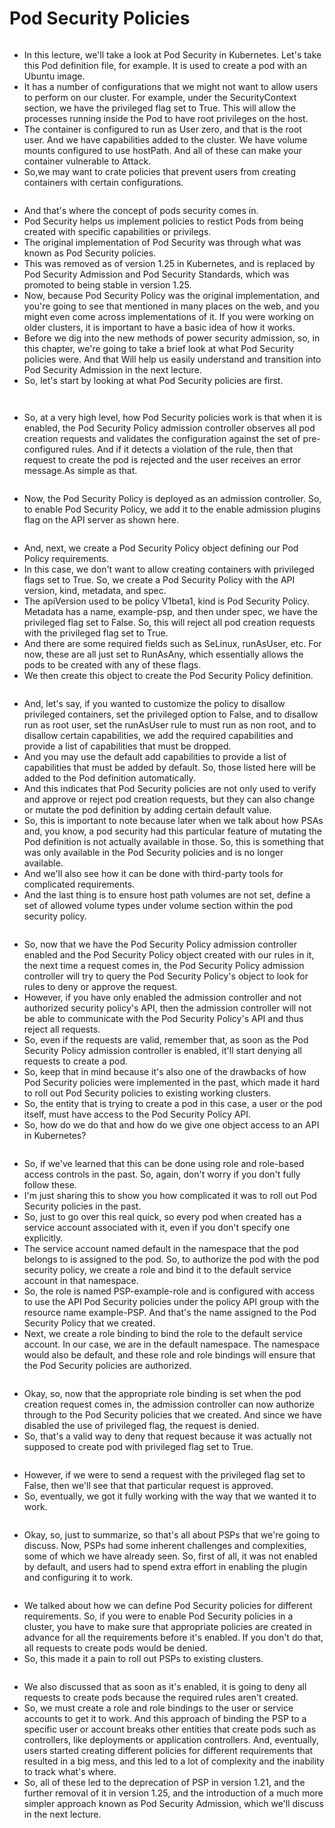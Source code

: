 # Pod Security Policies

<figure><img src="../.gitbook/assets/KodeKloud-Kubernetes-CKS-040-minimize-microservice-vulnerabilities_page-0034.jpg" alt=""><figcaption></figcaption></figure>

* In this lecture, we'll take a look at Pod Security in Kubernetes. Let's take this Pod definition file, for example. It is used to create a pod with an Ubuntu image.
* It has a number of configurations that we might not want to allow users to perform on our cluster. For example, under the SecurityContext section, we have the privileged flag set to True. This will allow the processes running inside the Pod to have root privileges on the host.
* The container is configured to run as User zero, and that is the root user. And we have capabilities added to the cluster. We have volume mounts configured to use hostPath. And all of these can make your container vulnerable to Attack.&#x20;
* So,we may want to crate policies that prevent users from creating containers with certain configurations.

<figure><img src="../.gitbook/assets/image (226).png" alt=""><figcaption></figcaption></figure>

* And that's where the concept of pods security comes in.&#x20;
* Pod Security helps us implement policies to restict Pods from being created with specific capabilities or privilegs.
* The original implementation of Pod Security was through what was known as Pod Security policies.
* This was removed as of version 1.25 in Kubernetes, and is replaced by Pod Security Admission and Pod Security Standards, which was promoted to being stable in version 1.25.&#x20;
* Now, because Pod Security Policy was the original implementation, and you're going to see that mentioned in many places on the web, and you might even come across implementations of it. If you were working on older clusters, it is important to have a basic idea of how it works.&#x20;
* Before we dig into the new methods of power security admission, so, in this chapter, we're going to take a brief look at what Pod Security policies were. And that Will help us easily understand and transition into Pod Security Admission in the next lecture.
* So, let's start by looking at what Pod Security policies are first.

<figure><img src="../.gitbook/assets/KodeKloud-Kubernetes-CKS-040-minimize-microservice-vulnerabilities_page-0036.jpg" alt=""><figcaption></figcaption></figure>

<figure><img src="../.gitbook/assets/image (227).png" alt=""><figcaption></figcaption></figure>

* So, at a very high level, how Pod Security policies work is that when it is enabled, the Pod Security Policy admission controller observes all pod creation requests and validates the configuration against the set of pre-configured rules. And if it detects a violation of the rule, then that request to create the pod is rejected and the user receives an error message.As simple as that.

<figure><img src="../.gitbook/assets/KodeKloud-Kubernetes-CKS-040-minimize-microservice-vulnerabilities_page-0037.jpg" alt=""><figcaption></figcaption></figure>

* Now, the Pod Security Policy is deployed as an admission controller. So, to enable Pod Security Policy, we add it to the enable admission plugins flag on the API server as shown here.

<figure><img src="../.gitbook/assets/KodeKloud-Kubernetes-CKS-040-minimize-microservice-vulnerabilities_page-0038.jpg" alt=""><figcaption></figcaption></figure>

* And, next, we create a Pod Security Policy object defining our Pod Policy requirements.
* In this case, we don't want to allow creating containers with privileged flags set to True. So, we create a Pod Security Policy with the API version, kind, metadata, and spec.
* The apiVersion used to be policy V1beta1, kind is Pod Security Policy. Metadata has a name, example-psp, and then under spec, we have the privileged flag set to False. So, this will reject all pod creation requests with the privileged flag set to True.
* And there are some required fields such as SeLinux, runAsUser, etc. For now, these are all just set to RunAsAny, which essentially allows the pods to be created with any of these flags.
* We then create this object to create the Pod Security Policy definition.

<figure><img src="../.gitbook/assets/image (228).png" alt=""><figcaption></figcaption></figure>

* And, let's say, if you wanted to customize the policy to disallow privileged containers, set the privileged option to False, and to disallow run as root user, set the runAsUser rule to must run as non root, and to disallow certain capabilities, we add the required capabilities and provide a list of capabilities that must be dropped.
* And you may use the default add capabilities to provide a list of capabilities that must be added by default. So, those listed here will be added to the Pod definition automatically.
* And this indicates that Pod Security policies are not only used to verify and approve or reject pod creation requests, but they can also change or mutate the pod definition by adding certain default value.
* So, this is important to note because later when we talk about how PSAs and, you know, a pod security had this particular feature of mutating the Pod definition is not actually available in those. So, this is something that was only available in the Pod Security policies and is no longer available.
* And we'll also see how it can be done with third-party tools for complicated requirements.
* And the last thing is to ensure host path volumes are not set, define a set of allowed volume types under volume section within the pod security policy.

<figure><img src="../.gitbook/assets/KodeKloud-Kubernetes-CKS-040-minimize-microservice-vulnerabilities_page-0039.jpg" alt=""><figcaption></figcaption></figure>

* So, now that we have the Pod Security Policy admission controller enabled and the Pod Security Policy object created with our rules in it, the next time a request comes in, the Pod Security Policy admission controller will try to query the Pod Security Policy's object to look for rules to deny or approve the request.
* However, if you have only enabled the admission controller and not authorized security policy's API, then the admission controller will not be able to communicate with the Pod Security Policy's API and thus reject all requests.
* So, even if the requests are valid, remember that, as soon as the Pod Security Policy admission controller is enabled, it'll start denying all requests to create a pod.
* So, keep that in mind because it's also one of the drawbacks of how Pod Security policies were implemented in the past, which made it hard to roll out Pod Security policies to existing working clusters.
* So, the entity that is trying to create a pod in this case, a user or the pod itself, must have access to the Pod Security Policy API.
* So, how do we do that and how do we give one object access to an API in Kubernetes?

<figure><img src="../.gitbook/assets/KodeKloud-Kubernetes-CKS-040-minimize-microservice-vulnerabilities_page-0040.jpg" alt=""><figcaption></figcaption></figure>

* So, if we've learned that this can be done using role and role-based access controls in the past. So, again, don't worry if you don't fully follow these.
* I'm just sharing this to show you how complicated it was to roll out Pod Security policies in the past.
* So, just to go over this real quick, so every pod when created has a service account associated with it, even if you don't specify one explicitly.
* The service account named default in the namespace that the pod belongs to is assigned to the pod. So, to authorize the pod with the pod security policy, we create a role and bind it to the default service account in that namespace.&#x20;
* So, the role is named PSP-example-role and is configured with access to use the API Pod Security policies under the policy API group with the resource name example-PSP. And that's the name assigned to the Pod Security Policy that we created.&#x20;
* Next, we create a role binding to bind the role to the default service account. In our case, we are in the default namespace. The namespace would also be default, and these role and role bindings will ensure that the Pod Security policies are authorized.

<figure><img src="../.gitbook/assets/KodeKloud-Kubernetes-CKS-040-minimize-microservice-vulnerabilities_page-0041.jpg" alt=""><figcaption></figcaption></figure>

* Okay, so, now that the appropriate role binding is set when the pod creation request comes in, the admission controller can now authorize through to the Pod Security policies that we created. And since we have disabled the use of privileged flag, the request is denied.
* So, that's a valid way to deny that request because it was actually not supposed to create pod with privileged flag set to True.

<figure><img src="../.gitbook/assets/KodeKloud-Kubernetes-CKS-040-minimize-microservice-vulnerabilities_page-0042.jpg" alt=""><figcaption></figcaption></figure>

* However, if we were to send a request with the privileged flag set to False, then we'll see that that particular request is approved.
* So, eventually, we got it fully working with the way that we wanted it to work.

<figure><img src="../.gitbook/assets/image (229).png" alt=""><figcaption></figcaption></figure>

* Okay, so, just to summarize, so that's all about PSPs that we're going to discuss. Now, PSPs had some inherent challenges and complexities, some of which we have already seen. So, first of all, it was not enabled by default, and users had to spend extra effort in enabling the plugin and configuring it to work.

<figure><img src="../.gitbook/assets/KodeKloud-Kubernetes-CKS-040-minimize-microservice-vulnerabilities_page-0043.jpg" alt=""><figcaption></figcaption></figure>

* We talked about how we can define Pod Security policies for different requirements. So, if you were to enable Pod Security policies in a cluster, you have to make sure that appropriate policies are created in advance for all the requirements before it's enabled. If you don't do that, all requests to create pods would be denied.
* So, this made it a pain to roll out PSPs to existing clusters.

<figure><img src="../.gitbook/assets/image (230).png" alt=""><figcaption></figcaption></figure>

* We also discussed that as soon as it's enabled, it is going to deny all requests to create pods because the required rules aren't created.&#x20;
* So, we must create a role and role bindings to the user or service accounts to get it to work. And this approach of binding the PSP to a specific user or account breaks other entities that create pods such as controllers, like deployments or application controllers. And, eventually, users started creating different policies for different requirements that resulted in a big mess, and this led to a lot of complexity and the inability to track what's where.&#x20;
* So, all of these led to the deprecation of PSP in version 1.21, and the further removal of it in version 1.25, and the introduction of a much more simpler approach known as Pod Security Admission, which we'll discuss in the next lecture.

<figure><img src="../.gitbook/assets/KodeKloud-Kubernetes-CKS-040-minimize-microservice-vulnerabilities_page-0044.jpg" alt=""><figcaption></figcaption></figure>
